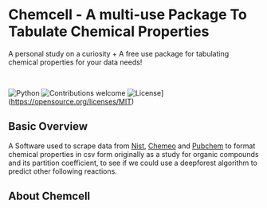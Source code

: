 
# Chemcell - A multi-use Package To Tabulate Chemical Properties
A personal study on a curiosity + A free use package for tabulating chemical properties for your data needs!

&nbsp;&nbsp;&nbsp;&nbsp;&nbsp;&nbsp;&nbsp;&nbsp;&nbsp;&nbsp;&nbsp;&nbsp;&nbsp;&nbsp;&nbsp;&nbsp;&nbsp;&nbsp;&nbsp;

![Python](https://img.shields.io/badge/python-v3.6+-blue.svg)
![Contributions welcome](https://img.shields.io/badge/contributions-welcome-orange.svg)
![License](https://img.shields.io/badge/license-MIT-blue.svg)](https://opensource.org/licenses/MIT)

## Basic Overview

A Software used to scrape data from [Nist](https://www.nist.gov/), [Chemeo](https://www.chemeo.com/) and [Pubchem](https://pubchem.ncbi.nlm.nih.gov/) to format chemical properties in csv form originally as a study for organic compounds and its partition coefficient, to see if we could use a deepforest algorithm to predict other following reactions.

## About Chemcell

